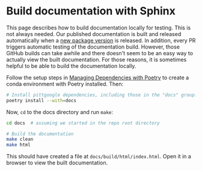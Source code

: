 # Build documentation with Sphinx

This page describes how to build documentation locally for testing.
This is not always needed.
Our published documentation is built and released automatically when a
[new package version](release-new-version.md) is released.
In addition, every PR triggers automatic testing of the documentation build.
However, those GitHub builds can take awhile and there doesn't seem to be an easy way to actually
view the built documentation.
For those reasons, it is sometimes helpful to be able to build the documentation locally.

Follow the setup steps in [Managing Dependencies with Poetry](manage-dependencies-poetry.md) to
create a conda environment with Poetry installed. Then:

```bash
# Install pittgoogle dependencies, including those in the "docs" group.
poetry install --with=docs
```

Now, `cd` to the docs directory and run `make`:

```bash
cd docs  # assuming we started in the repo root directory

# Build the documentation
make clean
make html
```

This should have created a file at `docs/build/html/index.html`.
Open it in a browser to view the built documentation.
